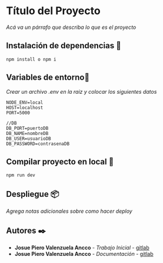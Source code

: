 # Título del Proyecto

_Acá va un párrafo que describa lo que es el proyecto_

## Instalación de dependencias 🔧

```
npm install o npm i
```

## Variables de entorno🚀
_Crear un archivo .env en la raiz y colocar los siguientes datos_

```
NODE_ENV=local
HOST=localhost
PORT=5000

//DB
DB_PORT=puertoDB
DB_NAME=nombreDB
DB_USER=usuarioDB
DB_PASSWORD=contrasenaDB
```

## Compilar proyecto en local 🚀

```
npm run dev
```

## Despliegue 📦

_Agrega notas adicionales sobre como hacer deploy_


## Autores ✒️

* **Josue Piero Valenzuela Ancco** - *Trabajo Inicial* - [gitlab](https://gitlab.com/valenzuelapier)
* **Josue Piero Valenzuela Ancco** - *Documentación* - [gitlab](https://gitlab.com/valenzuelapier)



